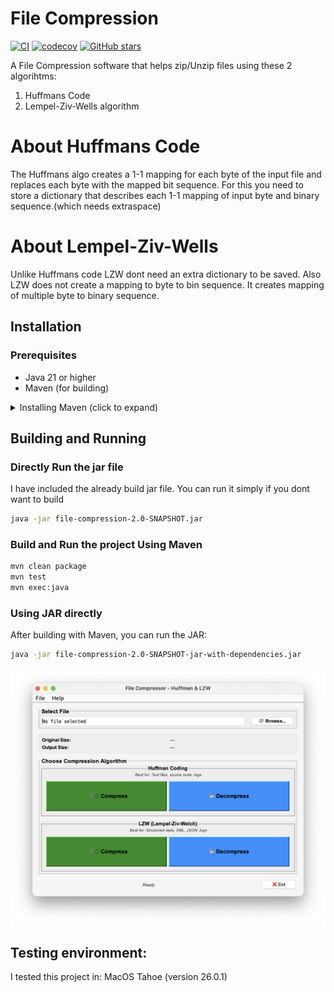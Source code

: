 # File Compression

[![CI](https://github.com/ayonious/File-Compression/actions/workflows/ci.yml/badge.svg)](https://github.com/ayonious/File-Compression/actions/workflows/ci.yml)
[![codecov](https://codecov.io/gh/ayonious/File-Compression/branch/master/graph/badge.svg)](https://codecov.io/gh/ayonious/File-Compression)
[![GitHub stars](https://img.shields.io/github/stars/ayonious/File-Compression?style=social)](https://github.com/ayonious/File-Compression/stargazers)

A File Compression software that helps zip/Unzip files using these 2 algorihtms:

1. Huffmans Code
2. Lempel-Ziv-Wells algorithm

# About Huffmans Code

The Huffmans algo creates a 1-1 mapping for each byte of the input file 
and replaces each byte with the mapped bit sequence. For this you need 
to store a dictionary that describes each 1-1 mapping of input byte and
binary sequence.(which needs extraspace)

# About Lempel-Ziv-Wells

Unlike Huffmans code LZW dont need an extra dictionary to be saved. Also
LZW does not create a mapping to byte to bin sequence. It creates mapping
of multiple byte to binary sequence.

## Installation

### Prerequisites
- Java 21 or higher
- Maven (for building)

<details>
<summary> Installing Maven (click to expand)</summary>

On macOS:
```bash
brew install maven
```

Verify installation:
```bash
mvn -version
```
</details>

## Building and Running

### Directly Run the jar file
I have included the already build jar file. You can run it simply if you dont want to build
```bash
java -jar file-compression-2.0-SNAPSHOT.jar
```


### Build and Run the project Using Maven
```bash
mvn clean package
mvn test
mvn exec:java
```

### Using JAR directly
After building with Maven, you can run the JAR:
```bash
java -jar file-compression-2.0-SNAPSHOT-jar-with-dependencies.jar
```

![Outlook](/git_resource/readmeScreenshot.png?raw=true "File Compression GUI")

## Testing environment:

I tested this project in:
MacOS Tahoe (version 26.0.1)

